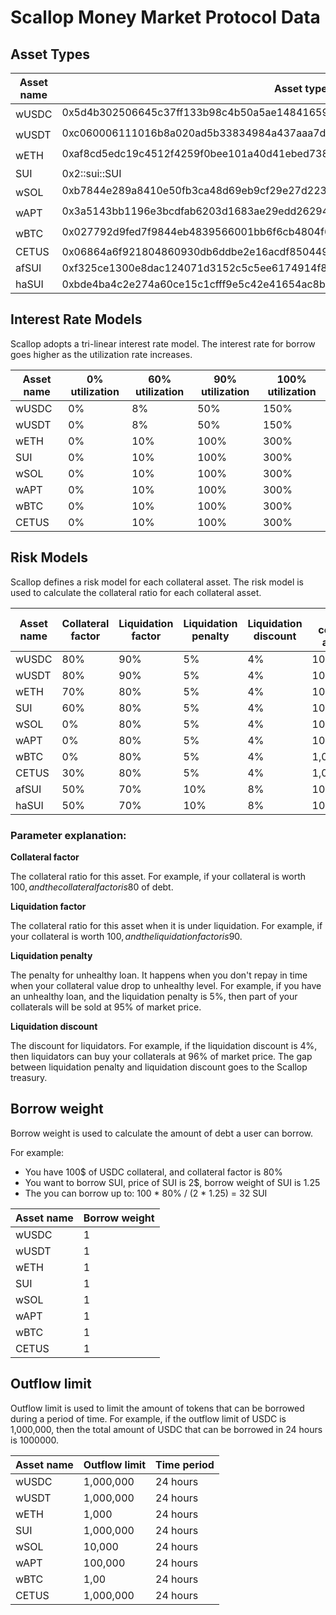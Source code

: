 # Scallop Money Market Protocol Data

## Asset Types

| Asset name | Asset type                                                                       |
|------------|----------------------------------------------------------------------------------|
| wUSDC      | 0x5d4b302506645c37ff133b98c4b50a5ae14841659738d6d733d59d0d217a93bf::coin::COIN   |
| wUSDT      | 0xc060006111016b8a020ad5b33834984a437aaa7d3c74c18e09a95d48aceab08c::coin::COIN   |
| wETH       | 0xaf8cd5edc19c4512f4259f0bee101a40d41ebed738ade5874359610ef8eeced5::coin::COIN   |
| SUI        | 0x2::sui::SUI                                                                    |
| wSOL       | 0xb7844e289a8410e50fb3ca48d69eb9cf29e27d223ef90353fe1bd8e27ff8f3f8::coin::COIN   |
| wAPT       | 0x3a5143bb1196e3bcdfab6203d1683ae29edd26294fc8bfeafe4aaa9d2704df37::coin::COIN   |
| wBTC       | 0x027792d9fed7f9844eb4839566001bb6f6cb4804f66aa2da6fe1ee242d896881::coin::COIN   |
| CETUS      | 0x06864a6f921804860930db6ddbe2e16acdf8504495ea7481637a1c8b9a8fe54b::cetus::CETUS |
| afSUI      | 0xf325ce1300e8dac124071d3152c5c5ee6174914f8bc2161e88329cf579246efc::afsui::AFSUI |
| haSUI      | 0xbde4ba4c2e274a60ce15c1cfff9e5c42e41654ac8b6d906a57efa4bd3c29f47d::hasui::HASUI |

## Interest Rate Models
Scallop adopts a tri-linear interest rate model. The interest rate for borrow goes higher as the utilization rate increases.

| Asset name | 0% utilization | 60% utilization | 90% utilization | 100% utilization |
|------------|----------------|-----------------|-----------------|------------------|
| wUSDC      | 0%             | 8%              | 50%             | 150%             |
| wUSDT      | 0%             | 8%              | 50%             | 150%             |
| wETH       | 0%             | 10%             | 100%            | 300%             |
| SUI        | 0%             | 10%             | 100%            | 300%             |
| wSOL       | 0%             | 10%             | 100%            | 300%             |
| wAPT       | 0%             | 10%             | 100%            | 300%             |
| wBTC       | 0%             | 10%             | 100%            | 300%             |
| CETUS      | 0%             | 10%             | 100%            | 300%             |

## Risk Models
Scallop defines a risk model for each collateral asset. The risk model is used to calculate the collateral ratio for each collateral asset.

| Asset name | Collateral factor | Liquidation factor | Liquidation penalty | Liquidation discount | Max collateral amount |
|------------|-------------------|--------------------|---------------------|----------------------|-----------------------|
| wUSDC      | 80%               | 90%                | 5%                  | 4%                   | 10,000,000            |
| wUSDT      | 80%               | 90%                | 5%                  | 4%                   | 10,000,000            |
| wETH       | 70%               | 80%                | 5%                  | 4%                   | 10,000                |
| SUI        | 60%               | 80%                | 5%                  | 4%                   | 10,000,000            |
| wSOL       | 0%                | 80%                | 5%                  | 4%                   | 10,000                |
| wAPT       | 0%                | 80%                | 5%                  | 4%                   | 100,000               |
| wBTC       | 0%                | 80%                | 5%                  | 4%                   | 1,000                 |
| CETUS      | 30%               | 80%                | 5%                  | 4%                   | 1,000,000             |
| afSUI      | 50%               | 70%                | 10%                 | 8%                   | 100,000               |
| haSUI      | 50%               | 70%                | 10%                 | 8%                   | 100,000               |

### Parameter explanation:

**Collateral factor**

The collateral ratio for this asset.
For example, if your collateral is worth 100$, and the collateral factor is 80%, then you can borrow up to 80$ of debt.

**Liquidation factor**

The collateral ratio for this asset when it is under liquidation.
For example, if your collateral is worth 100$, and the liquidation factor is 90%, then your collateral will be liquidated when your debt is greater than 90$.

**Liquidation penalty**

The penalty for unhealthy loan. It happens when you don't repay in time when your collateral value drop to unhealthy level.
For example, if you have an unhealthy loan, and the liquidation penalty is 5%, then part of your collaterals will be sold at 95% of market price.

**Liquidation discount**

The discount for liquidators.
For example, if the liquidation discount is 4%, then liquidators can buy your collaterals at 96% of market price.
The gap between liquidation penalty and liquidation discount goes to the Scallop treasury.

## Borrow weight
Borrow weight is used to calculate the amount of debt a user can borrow.

For example:
- You have 100$ of USDC collateral, and collateral factor is 80%
- You want to borrow SUI, price of SUI is 2$, borrow weight of SUI is 1.25
- The you can borrow up to: 100 * 80% / (2 * 1.25) = 32 SUI

| Asset name | Borrow weight |
|------------|---------------|
| wUSDC      | 1             |
| wUSDT      | 1             |
| wETH       | 1             |
| SUI        | 1             |
| wSOL       | 1             |
| wAPT       | 1             | 
| wBTC       | 1             |
| CETUS      | 1             |

## Outflow limit
Outflow limit is used to limit the amount of tokens that can be borrowed during a period of time.
For example, if the outflow limit of USDC is 1,000,000, then the total amount of USDC that can be borrowed in 24 hours is 1000000.

| Asset name | Outflow limit | Time period |
|------------|---------------|-------------|
| wUSDC      | 1,000,000     | 24 hours    |
| wUSDT      | 1,000,000     | 24 hours    |
| wETH       | 1,000         | 24 hours    |
| SUI        | 1,000,000     | 24 hours    |
| wSOL       | 10,000        | 24 hours    |
| wAPT       | 100,000       | 24 hours    |
| wBTC       | 1,00          | 24 hours    |
| CETUS      | 1,000,000     | 24 hours    |
